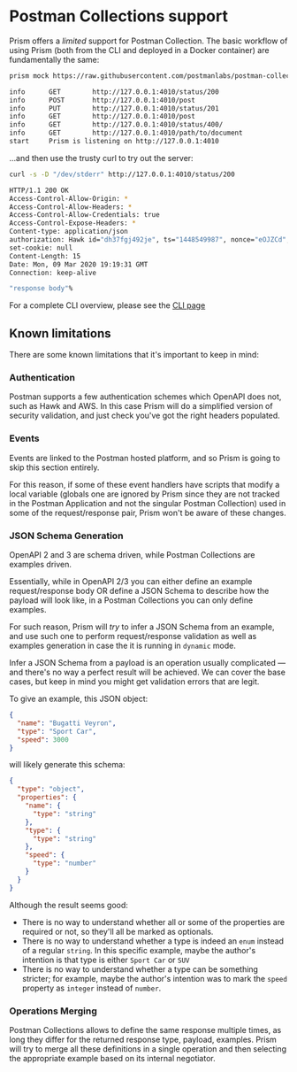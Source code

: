 # Postman Collections support

Prism offers a _limited_ support for Postman Collection. The basic workflow of using Prism (both from the CLI and deployed in a Docker container) are fundamentally the same:

```bash
prism mock https://raw.githubusercontent.com/postmanlabs/postman-collection/develop/examples/collection-v2.json

info      GET        http://127.0.0.1:4010/status/200
info      POST       http://127.0.0.1:4010/post
info      PUT        http://127.0.0.1:4010/status/201
info      GET        http://127.0.0.1:4010/post
info      GET        http://127.0.0.1:4010/status/400/
info      GET        http://127.0.0.1:4010/path/to/document
start     Prism is listening on http://127.0.0.1:4010
```

…and then use the trusty curl to try out the server:

```bash
curl -s -D "/dev/stderr" http://127.0.0.1:4010/status/200

HTTP/1.1 200 OK
Access-Control-Allow-Origin: *
Access-Control-Allow-Headers: *
Access-Control-Allow-Credentials: true
Access-Control-Expose-Headers: *
Content-type: application/json
authorization: Hawk id="dh37fgj492je", ts="1448549987", nonce="eOJZCd", mac="O2TFlvAlMvKVSKOzc6XkfU6+5285k5p3m5dAjxumo2k="
set-cookie: null
Content-Length: 15
Date: Mon, 09 Mar 2020 19:19:31 GMT
Connection: keep-alive

"response body"%
```

For a complete CLI overview, please see the [CLI page](../getting-started/03-cli.md)

## Known limitations

There are some known limitations that it's important to keep in mind:

### Authentication

Postman supports a few authentication schemes which OpenAPI does not, such as Hawk and AWS. In this case Prism will do a simplified version of security validation, and just check you've got the right headers populated.

### Events

Events are linked to the Postman hosted platform, and so Prism is going to skip this section entirely.

For this reason, if some of these event handlers have scripts that modify a local variable (globals one are ignored by Prism since they are not tracked in the Postman Application and not the singular Postman Collection) used in some of the request/response pair, Prism won't be aware of these changes.

### JSON Schema Generation

OpenAPI 2 and 3 are schema driven, while Postman Collections are examples driven.

Essentially, while in OpenAPI 2/3 you can either define an example request/response body OR define a JSON Schema to describe how the payload will look like, in a Postman Collections you can only define examples.

For such reason, Prism will _try_ to infer a JSON Schema from an example, and use such one to perform request/response validation as well as examples generation in case the it is running in `dynamic` mode.

Infer a JSON Schema from a payload is an operation usually complicated — and there's no way a perfect result will be achieved. We can cover the base cases, but keep in mind you might get validation errors that are legit.

To give an example, this JSON object:

```json
{
  "name": "Bugatti Veyron",
  "type": "Sport Car",
  "speed": 3000
}
```

will likely generate this schema:

```json
{
  "type": "object",
  "properties": {
    "name": {
      "type": "string"
    },
    "type": {
      "type": "string"
    },
    "speed": {
      "type": "number"
    }
  }
}
```

Although the result seems good:

- There is no way to understand whether all or some of the properties are required or not, so they'll all be marked as optionals.
- There is no way to understand whether a type is indeed an `enum` instead of a regular `string`. In this specific example, maybe the author's intention is that type is either `Sport Car` or `SUV`
- There is no way to understand whether a type can be something stricter; for example, maybe the author's intention was to mark the `speed` property as `integer` instead of `number`.

### Operations Merging

Postman Collections allows to define the same response multiple times, as long they differ for the returned response type, payload, examples. Prism will try to merge all these definitions in a single operation and then selecting the appropriate example based on its internal negotiator.

